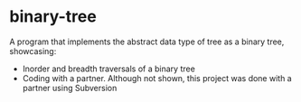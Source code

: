 # binary-tree
A program that implements the abstract data type of tree as a binary tree, showcasing:
- Inorder and breadth traversals of a binary tree
- Coding with a partner. Although not shown, this project was done with a partner using Subversion
